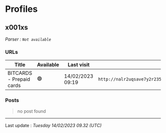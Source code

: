 # Profiles

## **x001xs**


_Parser : `Not available`_

### URLs
| Title | Available | Last visit | fqdn | Screenshot 
|---|---|---|---|---|
| BITCARDS - Prepaid cards | 🟢 | 14/02/2023 09:19 | `http://nalr2uqsave7y2r235am5jsfiklfjh5h4jc5nztu3rzvmhklwt5j6kid.onion` | <a href="https://www.ransomware.live/screenshots/nalr2uqsave7y2r235am5jsfiklfjh5h4jc5nztu3rzvmhklwt5j6kid-onion.png" target=_blank>📸</a> | 

### Posts

> no post found


 --- 


Last update : _Tuesday 14/02/2023 09.32 (UTC)_
